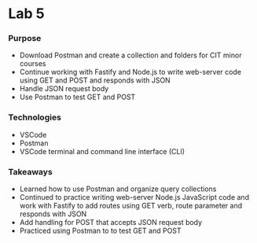 # Lab 5

### Purpose
- Download Postman and create a collection and folders for CIT minor courses
- Continue working with Fastify and Node.js to write web-server code using GET and POST and responds with JSON 
- Handle JSON request body 
- Use Postman to test GET and POST 

### Technologies
- VSCode
- Postman
- VSCode terminal and command line interface (CLI)

### Takeaways
- Learned how to use Postman and organize query collections
- Continued to practice writing web-server Node.js JavaScript code and work with Fastify to add routes using GET verb, route parameter and responds with JSON
- Add handling for POST that accepts JSON request body
- Practiced using Postman to to test GET and POST 
